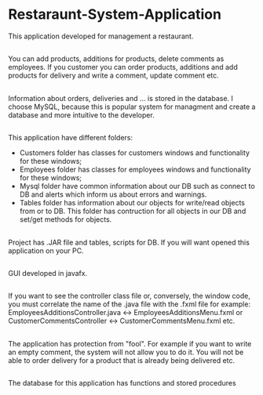 # Restaraunt-System-Application
This application developed for management a restaurant.
##
You can add products, additions for products, delete comments as employees.
If you customer you can order products, additions and add products for delivery and write a comment, update comment etc.
##
Information about orders, deliveries and ... is stored in the database.
I choose MySQL, because this is popular system for managment and create a database and more intuitive to the developer.
##
This application have different folders:
* Customers folder has classes for customers windows and functionality for these windows;
* Employees folder has classes for employees windows and functionality for these windows;
* Mysql folder have common information about our DB such as connect to DB and alerts which inform us about errors and warnings.
* Tables folder has information about our objects for write/read objects from or to DB. This folder has contruction for all objects in our DB and set/get methods for objects.
##
Project has .JAR file and tables, scripts for DB. If you will want opened this application on your PC.
##
GUI developed in javafx.
##
If you want to see the controller class file or, conversely, the window code, you must correlate the name of the .java file with the .fxml file for example: EmployeesAdditionsController.java <-> EmployeesAdditionsMenu.fxml or CustomerCommentsController <-> CustomerCommentsMenu.fxml etc.
##
The application has protection from "fool". For example if you want to write an empty comment, the system will not allow you to do it. You will not be able to order delivery for a product that is already being delivered etc.
##
The database for this application has functions and stored procedures
